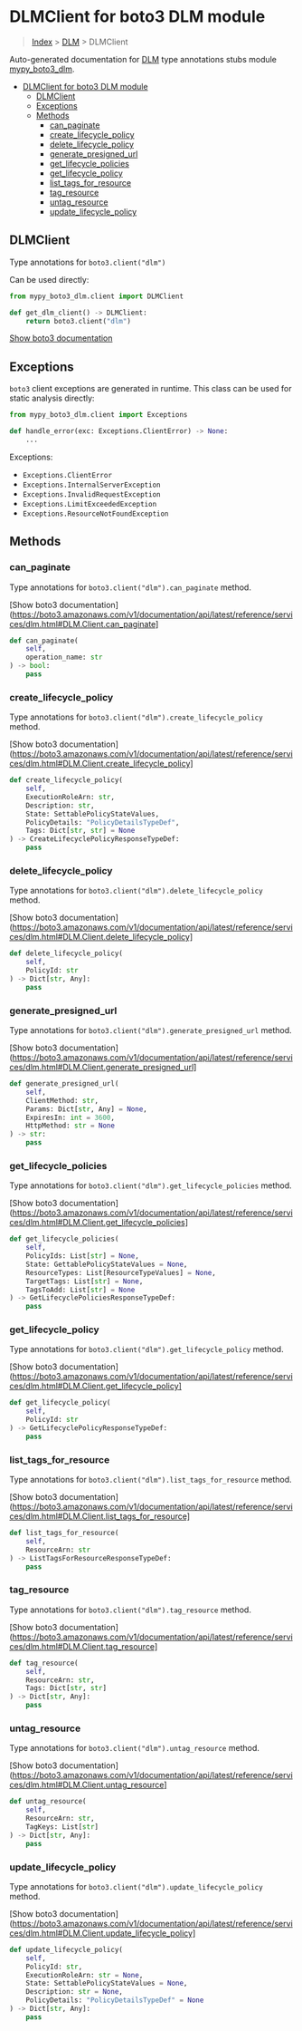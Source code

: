 # DLMClient for boto3 DLM module

> [Index](../README.md) > [DLM](./README.md) > DLMClient

Auto-generated documentation for [DLM](https://boto3.amazonaws.com/v1/documentation/api/latest/reference/services/dlm.html#DLM)
type annotations stubs module [mypy_boto3_dlm](https://pypi.org/project/mypy-boto3-dlm/).

- [DLMClient for boto3 DLM module](#dlmclient-for-boto3-dlm-module)
  - [DLMClient](#dlmclient)
  - [Exceptions](#exceptions)
  - [Methods](#methods)
    - [can_paginate](#can_paginate)
    - [create_lifecycle_policy](#create_lifecycle_policy)
    - [delete_lifecycle_policy](#delete_lifecycle_policy)
    - [generate_presigned_url](#generate_presigned_url)
    - [get_lifecycle_policies](#get_lifecycle_policies)
    - [get_lifecycle_policy](#get_lifecycle_policy)
    - [list_tags_for_resource](#list_tags_for_resource)
    - [tag_resource](#tag_resource)
    - [untag_resource](#untag_resource)
    - [update_lifecycle_policy](#update_lifecycle_policy)

## DLMClient

Type annotations for `boto3.client("dlm")`

Can be used directly:

```python
from mypy_boto3_dlm.client import DLMClient

def get_dlm_client() -> DLMClient:
    return boto3.client("dlm")
```

[Show boto3 documentation](https://boto3.amazonaws.com/v1/documentation/api/latest/reference/services/dlm.html#DLM.Client)

## Exceptions


`boto3` client exceptions are generated in runtime. This class can be used for static analysis directly:

```python
from mypy_boto3_dlm.client import Exceptions

def handle_error(exc: Exceptions.ClientError) -> None:
    ...
```


Exceptions:

- `Exceptions.ClientError`
- `Exceptions.InternalServerException`
- `Exceptions.InvalidRequestException`
- `Exceptions.LimitExceededException`
- `Exceptions.ResourceNotFoundException`


## Methods


### can_paginate

Type annotations for `boto3.client("dlm").can_paginate` method.

[Show boto3 documentation](https://boto3.amazonaws.com/v1/documentation/api/latest/reference/services/dlm.html#DLM.Client.can_paginate]

```python
def can_paginate(
    self,
    operation_name: str
) -> bool:
    pass
```

### create_lifecycle_policy

Type annotations for `boto3.client("dlm").create_lifecycle_policy` method.

[Show boto3 documentation](https://boto3.amazonaws.com/v1/documentation/api/latest/reference/services/dlm.html#DLM.Client.create_lifecycle_policy]

```python
def create_lifecycle_policy(
    self,
    ExecutionRoleArn: str,
    Description: str,
    State: SettablePolicyStateValues,
    PolicyDetails: "PolicyDetailsTypeDef",
    Tags: Dict[str, str] = None
) -> CreateLifecyclePolicyResponseTypeDef:
    pass
```

### delete_lifecycle_policy

Type annotations for `boto3.client("dlm").delete_lifecycle_policy` method.

[Show boto3 documentation](https://boto3.amazonaws.com/v1/documentation/api/latest/reference/services/dlm.html#DLM.Client.delete_lifecycle_policy]

```python
def delete_lifecycle_policy(
    self,
    PolicyId: str
) -> Dict[str, Any]:
    pass
```

### generate_presigned_url

Type annotations for `boto3.client("dlm").generate_presigned_url` method.

[Show boto3 documentation](https://boto3.amazonaws.com/v1/documentation/api/latest/reference/services/dlm.html#DLM.Client.generate_presigned_url]

```python
def generate_presigned_url(
    self,
    ClientMethod: str,
    Params: Dict[str, Any] = None,
    ExpiresIn: int = 3600,
    HttpMethod: str = None
) -> str:
    pass
```

### get_lifecycle_policies

Type annotations for `boto3.client("dlm").get_lifecycle_policies` method.

[Show boto3 documentation](https://boto3.amazonaws.com/v1/documentation/api/latest/reference/services/dlm.html#DLM.Client.get_lifecycle_policies]

```python
def get_lifecycle_policies(
    self,
    PolicyIds: List[str] = None,
    State: GettablePolicyStateValues = None,
    ResourceTypes: List[ResourceTypeValues] = None,
    TargetTags: List[str] = None,
    TagsToAdd: List[str] = None
) -> GetLifecyclePoliciesResponseTypeDef:
    pass
```

### get_lifecycle_policy

Type annotations for `boto3.client("dlm").get_lifecycle_policy` method.

[Show boto3 documentation](https://boto3.amazonaws.com/v1/documentation/api/latest/reference/services/dlm.html#DLM.Client.get_lifecycle_policy]

```python
def get_lifecycle_policy(
    self,
    PolicyId: str
) -> GetLifecyclePolicyResponseTypeDef:
    pass
```

### list_tags_for_resource

Type annotations for `boto3.client("dlm").list_tags_for_resource` method.

[Show boto3 documentation](https://boto3.amazonaws.com/v1/documentation/api/latest/reference/services/dlm.html#DLM.Client.list_tags_for_resource]

```python
def list_tags_for_resource(
    self,
    ResourceArn: str
) -> ListTagsForResourceResponseTypeDef:
    pass
```

### tag_resource

Type annotations for `boto3.client("dlm").tag_resource` method.

[Show boto3 documentation](https://boto3.amazonaws.com/v1/documentation/api/latest/reference/services/dlm.html#DLM.Client.tag_resource]

```python
def tag_resource(
    self,
    ResourceArn: str,
    Tags: Dict[str, str]
) -> Dict[str, Any]:
    pass
```

### untag_resource

Type annotations for `boto3.client("dlm").untag_resource` method.

[Show boto3 documentation](https://boto3.amazonaws.com/v1/documentation/api/latest/reference/services/dlm.html#DLM.Client.untag_resource]

```python
def untag_resource(
    self,
    ResourceArn: str,
    TagKeys: List[str]
) -> Dict[str, Any]:
    pass
```

### update_lifecycle_policy

Type annotations for `boto3.client("dlm").update_lifecycle_policy` method.

[Show boto3 documentation](https://boto3.amazonaws.com/v1/documentation/api/latest/reference/services/dlm.html#DLM.Client.update_lifecycle_policy]

```python
def update_lifecycle_policy(
    self,
    PolicyId: str,
    ExecutionRoleArn: str = None,
    State: SettablePolicyStateValues = None,
    Description: str = None,
    PolicyDetails: "PolicyDetailsTypeDef" = None
) -> Dict[str, Any]:
    pass
```



